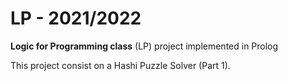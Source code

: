 # LP - 2021/2022
**Logic for Programming class** (LP) project implemented in Prolog

This project consist on a Hashi Puzzle Solver (Part 1).
